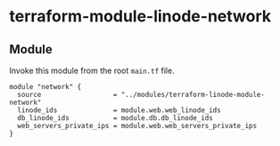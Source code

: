 # terraform-module-linode-network

## Module

Invoke this module from the root `main.tf` file.

```hcl
module "network" {
  source                  = "../modules/terraform-linode-module-network"
  linode_ids              = module.web.web_linode_ids
  db_linode_ids           = module.db.db_linode_ids
  web_servers_private_ips = module.web.web_servers_private_ips
}
```
